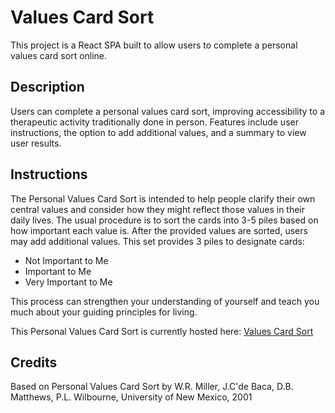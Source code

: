 # Values Card Sort

This project is a React SPA built to allow users to complete a personal values card sort online.

## Description

Users can complete a personal values card sort, improving accessibility to a therapeutic activity traditionally done in person. Features include user instructions, the option to add additional values, and a summary to view user results.

## Instructions

The Personal Values Card Sort is intended to help people clarify their own central values and consider how they might reflect those values in their daily lives. The usual procedure is to sort the cards into 3-5 piles based on how important each value is. After the provided values are sorted, users may add additional values. This set provides 3 piles to designate cards:

- Not Important to Me
- Important to Me
- Very Important to Me

This process can strengthen your understanding of yourself and teach you much about your guiding principles for living.

This Personal Values Card Sort is currently hosted here: [Values Card Sort](https://values-cards.netlify.app)

## Credits

Based on Personal Values Card Sort by W.R. Miller, J.C'de Baca, D.B. Matthews, P.L. Wilbourne, University of New Mexico, 2001
